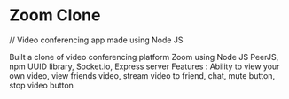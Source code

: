 # Zoom Clone

// Video conferencing app made using Node JS

Built a clone of video conferencing platform Zoom using Node JS
PeerJS, npm UUID library, Socket.io, Express server
Features : Ability to view your own video, view friends video, stream video to friend, chat, mute button, stop video button


